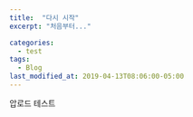 ```yaml
---
title:  "다시 시작"
excerpt: "처음부터..."

categories:
  - test
tags:
  - Blog
last_modified_at: 2019-04-13T08:06:00-05:00
---
```


압로드 테스트